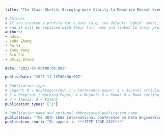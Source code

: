 ```yaml
---
title: "The Stair Sketch: Bringing more Clarity to Memorize Recent Events"

# Authors
# If you created a profile for a user (e.g. the default `admin` user), write the username (folder name) here 
# and it will be replaced with their full name and linked to their profile.
authors:
- admin
- Yubo Zhang
- Pu Yi
- Tong Yang
- Bin Cui
- Uhlig Steve

date: "2022-05-09T00:00:00Z"

publishDate: "2021-11-18T00:00:00Z"

# Publication type.
# Legend: 0 = Uncategorized; 1 = Conference paper; 2 = Journal article;
# 3 = Preprint / Working Paper; 4 = Report; 5 = Book; 6 = Book section;
# 7 = Thesis; 8 = Patent
publication_types: ["1"]

# Publication name and optional abbreviated publication name.
publication: "The 38th IEEE International Conference on Data Engineering"
publication_short: "To appear in ***IEEE ICDE 2022***"

---
```

